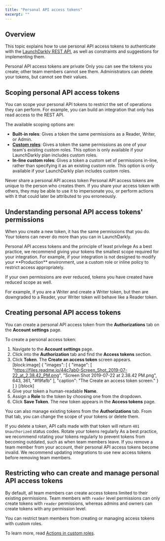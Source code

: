 ```yaml
---
title: "Personal API access tokens"
excerpt: ""
---
```

## Overview

This topic explains how to use personal API access tokens to authenticate with the [LaunchDarkly REST API](https://apidocs.launchdarkly.com), as well as constraints and suggestions for implementing them.

<Callout intent="info">
  <CalloutTitle>Personal API access tokens are private</CalloutTitle>
   <CalloutDescription>Only you can see the tokens you create; other team members cannot see them. 
Administrators can delete your tokens, but cannot see their values.</CalloutDescription>
</Callout>

## Scoping personal API access tokens

You can scope your personal API tokens to restrict the set of operations they can perform. For example, you can build an integration that only has read access to the REST API. 

The available scoping options are:

* **Built-in roles**: Gives a token the same permissions as a Reader, Writer, or Admin.
* **[Custom roles](./custom-roles)**: Gives a token the same permissions as one of your team's existing custom roles. This option is only available if your LaunchDarkly plan includes custom roles.
* **In-line custom roles**: Gives a token a custom set of permissions in-line, rather than specifying it as an existing custom role. This option is only available if your LaunchDarkly plan includes custom roles.

<Callout intent="warning">
  <CalloutTitle>Never share a personal API access token</CalloutTitle>
   <CalloutDescription>Personal API access tokens are unique to the person who creates them. If you share your access token with others, they may be able to use it to impersonate you, or perform actions with it that could later be attributed to you erroneously.</CalloutDescription>
</Callout>

## Understanding personal API access tokens' permissions

When you create a new token, it has the same permissions that you do. Your tokens can never do more than you can in LaunchDarkly.

<Callout intent="info">
 <CalloutTitle>Personal API access tokens and the principle of least privilege</CalloutTitle>
 <CalloutDescription>As a best practice, we recommend giving your tokens the smallest scope required for your integration. 
For example, if your integration is not designed to modify your **Production** environment, use a custom role or inline policy to restrict access appropriately.</CalloutDescription>
</Callout>

If your own permissions are ever reduced, tokens you have created have reduced scope as well. 

For example, if you are a Writer and create a Writer token, but then are downgraded to a Reader, your Writer token will behave like a Reader token.

## Creating personal API access tokens

You can create a personal API access token from the **Authorizations** tab on the **Account settings** page.

To create a personal access token:

1. Navigate to the **Account settings** page.
2. Click into the **Authorization** tab and find the **Access tokens** section.
3. Click **Token**. The **Create an access token** screen appears.
[block:image]
{
  "images": [
    {
      "image": [
        "https://files.readme.io/44c7ab0-Screen_Shot_2019-07-22_at_2.38.42_PM.png",
        "Screen Shot 2019-07-22 at 2.38.42 PM.png",
        643,
        361,
        "#f9fafb"
      ],
      "caption": "The Create an access token screen."
    }
  ]
}
[/block]
4. Give your token a human-readable **Name**.
5. Assign a **Role** to the token by choosing one from the dropdown.
6. Click **Save Token**. The new token appears in the **Access tokens** page.

You can also manage existing tokens from the **Authorizations** tab. From that tab, you can change the scope of your tokens or delete them. 

If you delete a token, API calls made with that token will return `401 Unauthorized` status codes.
<Callout intent="alert">
  <CalloutTitle>Rotate your tokens regularly</CalloutTitle>
   <CalloutDescription>As a best practice, we recommend rotating your tokens regularly to prevent tokens from becoming outdated, such as when team members leave.
If you remove a team member from your account, their personal API access tokens become invalid. We recommend updating integrations to use new access tokens before removing team members.</CalloutDescription>
</Callout>

## Restricting who can create and manage personal API access tokens

By default, all team members can create access tokens limited to their existing permissions. Team members with `reader` level permissions can only create tokens with `reader` permissions, whereas admins and owners can create tokens with any permission level.

You can restrict team members from creating or managing access tokens with custom roles.

To learn more, read [Actions in custom roles](./actions-in-custom-roles).